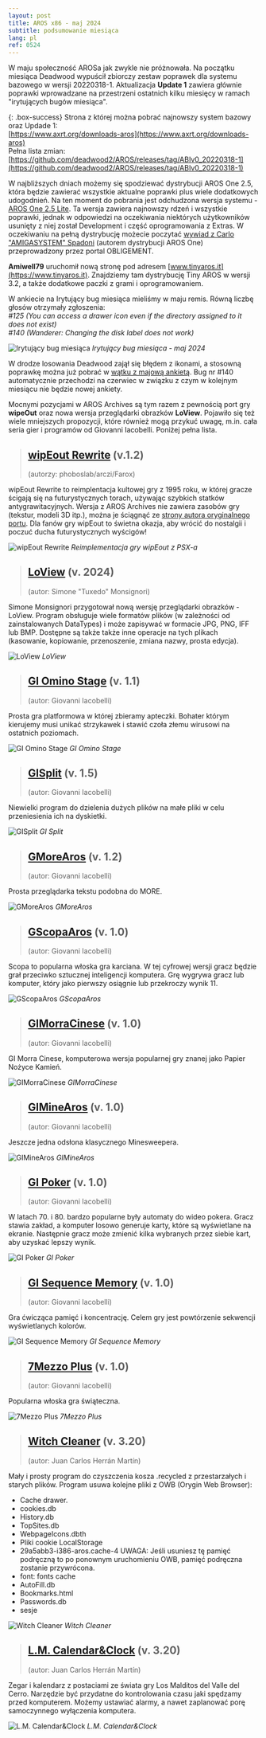 ```yaml
---
layout: post
title: AROS x86 - maj 2024
subtitle: podsumowanie miesiąca
lang: pl
ref: 0524
---
```


W maju społeczność AROSa jak zwykle nie próżnowała. Na początku miesiąca Deadwood wypuścił zbiorczy zestaw poprawek dla systemu bazowego w wersji 20220318-1. Aktualizacja **Update 1** zawiera głównie poprawki wprowadzane na przestrzeni ostatnich kilku miesięcy w ramach "irytujących bugów miesiąca".  

{: .box-success}
Strona z której można pobrać najnowszy system bazowy oraz Updade 1:  
[https://www.axrt.org/downloads-aros](https://www.axrt.org/downloads-aros)  
Pełna lista zmian:  
[https://github.com/deadwood2/AROS/releases/tag/ABIv0_20220318-1](https://github.com/deadwood2/AROS/releases/tag/ABIv0_20220318-1)  

W najbliższych dniach możemy się spodziewać dystrybucji AROS One 2.5, która będzie zawierać wszystkie aktualne poprawki plus wiele dodatkowych udogodnień. Na ten moment do pobrania jest odchudzona wersja systemu - [AROS One 2.5 Lite](https://drive.google.com/file/d/1kf8UvgrhaAffY3WABssQLbfPIa9T28Up/view?usp=sharing). Ta wersja zawiera najnowszy rdzeń i wszystkie poprawki, jednak w odpowiedzi na oczekiwania niektórych użytkowników usunięty z niej został Development i część oprogramowania z Extras. W oczekiwaniu na pełną dystrybucję możecie poczytać [wywiad z Carlo "AMIGASYSTEM" Spadoni](https://obligement-free-fr.translate.goog/articles/itwcarlospadoni.php?_x_tr_sl=fr&_x_tr_tl=en&_x_tr_hl=fr&_x_tr_sch=http) (autorem dystrybucji AROS One) przeprowadzony przez portal OBLIGEMENT.

**Amiwell79** uruchomił nową stronę pod adresem [www.tinyaros.it](https://www.tinyaros.it). Znajdziemy tam dystrybucję Tiny AROS w wersji 3.2, a także dodatkowe paczki z grami i oprogramowaniem.

W ankiecie na Irytujący bug miesiąca mieliśmy w maju remis. Równą liczbę głosów otrzymały zgłoszenia:  
*#125 (You can access a drawer icon even if the directory assigned to it does not exist)*  
*#140 (Wanderer: Changing the disk label does not work)*

![Irytujący bug miesiąca](/assets/img/ibotm0524.png)
*Irytujący bug miesiąca - maj 2024*

W drodze losowania Deadwood zajął się błędem z ikonami, a stosowną poprawkę można już pobrać w [wątku z majową ankietą](https://www.arosworld.org/infusions/forum/viewthread.php?thread_id=1246&pid=5344). Bug nr #140 automatycznie przechodzi na czerwiec w związku z czym w kolejnym miesiącu nie będzie nowej ankiety.

Mocnymi pozycjami w AROS Archives są tym razem z pewnością port gry **wipeOut** oraz nowa wersja przeglądarki obrazków **LoView**. Pojawiło się też wiele mniejszych propozycji, które również mogą przykuć uwagę, m.in. cała seria gier i programów od Giovanni Iacobelli. Poniżej pełna lista.

> ## [wipEout Rewrite](http://archives.aros-exec.org/?function=showfile&file=game/driving/wipeout_rewrite.i386-aros.zip) (v.1.2)
> (autorzy: phoboslab/arczi/Farox)

wipEout Rewrite to reimplentacja kultowej gry z 1995 roku, w której gracze ścigają się na futurystycznych torach, używając szybkich statków antygrawitacyjnych. Wersja z AROS Archives nie zawiera zasobów gry (tekstur, modeli 3D itp.), można je ściągnąć ze [strony autora oryginalnego portu](https://phoboslab.org/log/2023/08/rewriting-wipeout). Dla fanów gry wipEout to świetna okazja, aby wrócić do nostalgii i poczuć ducha futurystycznych wyścigów!

![wipEout Rewrite](/assets/img/wipeout.jpg)
*Reimplementacja gry wipEout z PSX-a*

> ## [LoView](http://archives.aros-exec.org/?function=showfile&file=graphics/viewer/loview.i386-aros.lha) (v. 2024)
> (autor: Simone "Tuxedo" Monsignori)

Simone Monsignori przygotował nową wersję przeglądarki obrazków - LoView. Program obsługuje wiele formatów plików (w zależności od zainstalowanych DataTypes) i może 
zapisywać w formacie JPG, PNG, IFF lub BMP. Dostępne są także także inne operacje na tych plikach (kasowanie, kopiowanie, przenoszenie, zmiana nazwy, prosta edycja). 

![LoView](/assets/img/loview2024.png)
*LoView*

> ## [GI Omino Stage](http://archives.aros-exec.org/?function=showfile&file=game/giominoaros.i386-aros.zip) (v. 1.1)
> (autor: Giovanni Iacobelli)

Prosta gra platformowa w której zbieramy apteczki. Bohater którym kierujemy musi unikać strzykawek i stawić czoła złemu wirusowi na ostatnich poziomach.

![GI Omino Stage](/assets/img/giomino.jpg)
*GI Omino Stage*

> ## [GISplit](http://archives.aros-exec.org/?function=showfile&file=utility/filetool/gisplit.i386-aros.zip) (v. 1.5)
> (autor: Giovanni Iacobelli)

Niewielki program do dzielenia dużych plików na małe pliki w celu przeniesienia ich na dyskietki.

![GISplit](/assets/img/gisplit.png)
*GI Split*

> ## [GMoreAros](http://archives.aros-exec.org/?function=showfile&file=utility/text/misc/gmore.i386-aros.zip) (v. 1.2)
> (autor: Giovanni Iacobelli)

Prosta przeglądarka tekstu podobna do MORE. 

![GMoreAros](/assets/img/gmore.png)
*GMoreAros*

> ## [GScopaAros](http://archives.aros-exec.org/?function=showfile&file=game/card/giscopa.i386-aros.zip) (v. 1.0)
> (autor: Giovanni Iacobelli)

Scopa to popularna włoska gra karciana. W tej cyfrowej wersji gracz będzie grał przeciwko sztucznej inteligencji komputera. Grę wygrywa gracz lub komputer, który jako pierwszy osiągnie lub przekroczy wynik 11.

![GScopaAros](/assets/img/giscopa.png)
*GScopaAros*

> ## [GIMorraCinese](http://archives.aros-exec.org/?function=showfile&file=game/board/gimorracinese.i386-aros.zip) (v. 1.0)
> (autor: Giovanni Iacobelli)

GI Morra Cinese, komputerowa wersja popularnej gry znanej jako Papier Nożyce Kamień.

![GIMorraCinese](/assets/img/gimorra.png)
*GIMorraCinese*

> ## [GIMineAros](http://archives.aros-exec.org/?function=showfile&file=game/board/gimine.i386-aros.zip) (v. 1.0)
> (autor: Giovanni Iacobelli)

Jeszcze jedna odsłona klasycznego Minesweepera.

![GIMineAros](/assets/img/gimine.png)
*GIMineAros*

> ## [GI Poker](http://archives.aros-exec.org/?function=showfile&file=game/card/gipoker.i386-aros.zip) (v. 1.0)
> (autor: Giovanni Iacobelli)

W latach 70. i 80. bardzo popularne były automaty do wideo pokera. Gracz stawia zakład, a komputer losowo generuje karty, które są wyświetlane na ekranie.
Następnie gracz może zmienić kilka wybranych przez siebie kart, aby uzyskać lepszy wynik.

![GI Poker](/assets/img/gipoker.png)
*GI Poker*

> ## [GI Sequence Memory](http://archives.aros-exec.org/?function=showfile&file=game/board/gisequencememory.i386-aros.zip) (v. 1.0)
> (autor: Giovanni Iacobelli)

Gra ćwicząca pamięć i koncentrację. Celem gry jest powtórzenie sekwencji wyświetlanych kolorów.

![GI Sequence Memory](/assets/img/gimemory.png)
*GI Sequence Memory*

> ## [7Mezzo Plus](http://archives.aros-exec.org/?function=showfile&file=game/card/7mezzoplus.i386-aros.zip) (v. 1.0)
> (autor: Giovanni Iacobelli)

Popularna włoska gra świąteczna.

![7Mezzo Plus](/assets/img/7mezzo.png)
*7Mezzo Plus*

> ## [Witch Cleaner](http://archives.aros-exec.org/?function=showfile&file=network/server/misc/witchcleaner.lha) (v. 3.20)
> (autor:	Juan Carlos Herrán Martín)

Mały i prosty program do czyszczenia kosza .recycled z przestarzałych i starych plików. Program usuwa kolejne pliki z OWB (Orygin Web
Browser):
- Cache drawer.
- cookies.db
- History.db
- TopSites.db
- WebpageIcons.dbth
- Pliki cookie LocalStorage
- 29a5abb3-i386-aros.cache-4 UWAGA: Jeśli usuniesz tę pamięć podręczną to po ponownym uruchomieniu OWB, pamięć podręczna zostanie przywrócona.
- font: fonts cache
- AutoFill.db
- Bookmarks.html
- Passwords.db
- sesje

![Witch Cleaner](/assets/img/witchcleaner.jpg)
*Witch Cleaner*

> ## [L.M. Calendar&Clock](http://archives.aros-exec.org/?function=showfile&file=network/server/misc/witchcleaner.lha) (v. 3.20)
> (autor:	Juan Carlos Herrán Martín)

Zegar i kalendarz z postaciami ze świata gry Los Malditos del Valle del Cerro. Narzędzie być przydatne do kontrolowania czasu jaki spędzamy przed komputerem. Możemy ustawiać alarmy, a nawet zaplanować porę samoczynnego wyłączenia komputera.

![L.M. Calendar&Clock](/assets/img/lmcalendarclock.jpg)
*L.M. Calendar&Clock*
